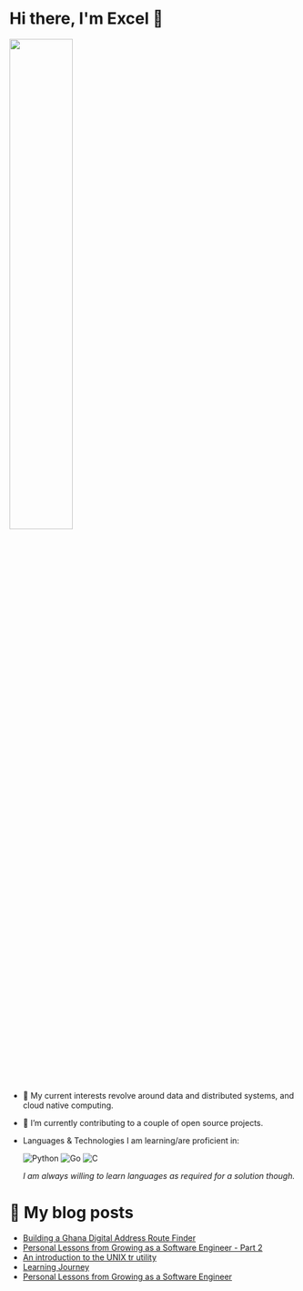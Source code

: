 # Hi there, I'm Excel 👋

<img width="47%" src="https://github-readme-stats.vercel.app/api?username=mimictester1307&show_icons=true&theme=moltack&count_private=true" />

<!--
<img align="left" width="47%" src="https://github-readme-stats.vercel.app/api/top-langs/?username=mimictester1307&layout=compact" />
-->


- 🌱 My current interests revolve around data and distributed systems, and cloud native computing.
- 🔭 I’m currently contributing to a couple of open source projects.
- Languages & Technologies I am learning/are proficient in:

  ![Python](https://img.shields.io/badge/python-3670A0?style=for-the-badge&logo=python&logoColor=ffdd54) ![Go](https://img.shields.io/badge/go-%2300ADD8.svg?style=for-the-badge&logo=go&logoColor=white) ![C](https://img.shields.io/badge/c-%2300599C.svg?style=for-the-badge&logo=c&logoColor=white) 

  *I am always willing to learn languages as required for a solution though.*

# 📜 My blog posts
<!-- BLOG-POST-LIST:START -->
- [Building a Ghana Digital Address Route Finder](https://excel-chukwu.netlify.app/2022/11/06/Building-a-Ghana-Digital-Address-Route-Finder/)
- [Personal Lessons from Growing as a Software Engineer - Part 2](https://excel-chukwu.netlify.app/2022/10/18/Personal-Lessons-from-Growing-as-a-Software-Engineer-2/)
- [An introduction to the UNIX tr utility](https://excel-chukwu.netlify.app/2022/09/21/An-introduction-to-the-UNIX-tr-utility/)
- [Learning Journey](https://excel-chukwu.netlify.app/2022/08/19/Coming-Soon/)
- [Personal Lessons from Growing as a Software Engineer](https://excel-chukwu.netlify.app/2022/08/11/Personal-Lessons-from-Growing-as-a-Software-Engineer/)
<!-- BLOG-POST-LIST:END -->
